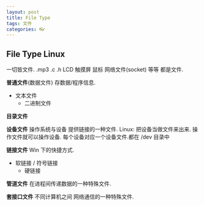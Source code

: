 ```yaml
---
layout: post
title: File Type
tags: 文件
categories: 👓
---
```


## File Type Linux
一切皆文件.
.mp3 .c .h LCD 触摸屏 鼠标 网络文件(socket) 等等 都是文件.



**普通文件**(数据文件)  存数据/程序信息.
- 文本文件
	- 二进制文件

**目录文件**

**设备文件**
操作系统与设备 提供链接的一种文件.
Linux: 把设备当做文件来出来.  操作文件就可以操作设备.
每个设备对应一个设备文件.都在 /dev 目录中


**链接文件** Win 下的快捷方式.
- 软链接 / 符号链接
	- 硬链接


**管道文件**
在进程间传递数据的一种特殊文件.

**套接口文件**
不同计算机之间 网络通信的一种特殊文件.
